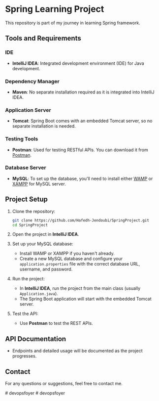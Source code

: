 # Spring Learning Project

This repository is part of my journey in learning Spring framework.

## Tools and Requirements

### IDE
- **IntelliJ IDEA**: Integrated development environment (IDE) for Java development.

### Dependency Manager
- **Maven**: No separate installation required as it is integrated into IntelliJ IDEA.

### Application Server
- **Tomcat**: Spring Boot comes with an embedded Tomcat server, so no separate installation is needed.

### Testing Tools
- **Postman**: Used for testing RESTful APIs. You can download it from [Postman](https://www.postman.com/downloads/).

### Database Server
- **MySQL**: To set up the database, you'll need to install either [WAMP](https://www.wampserver.com/en/) or [XAMPP](https://www.apachefriends.org/index.html) for MySQL server.

## Project Setup

1. Clone the repository:
    ```bash
    git clone https://github.com/Hafedh-Jendoubi/SpringProject.git
    cd SpringProject
    ```

2. Open the project in **IntelliJ IDEA**.

3. Set up your MySQL database:
    - Install WAMP or XAMPP if you haven't already.
    - Create a new MySQL database and configure your `application.properties` file with the correct database URL, username, and password.

4. Run the project:
    - In **IntelliJ IDEA**, run the project from the main class (usually `Application.java`).
    - The Spring Boot application will start with the embedded Tomcat server.

5. Test the API:
    - Use **Postman** to test the REST APIs.

## API Documentation

- Endpoints and detailed usage will be documented as the project progresses.

## Contact

For any questions or suggestions, feel free to contact me.

#   d e v o p s f o y e r  
 #   d e v o p s f o y e r  
 